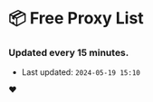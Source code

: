 # :package: Free Proxy List
### Updated every 15 minutes.

- Last updated: `2024-05-19 15:10`

:heart:
